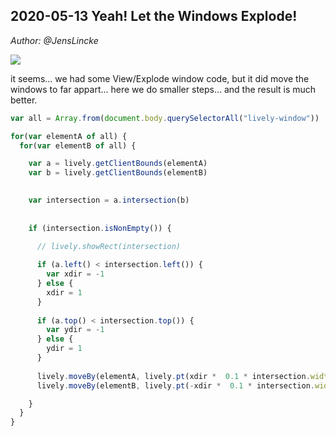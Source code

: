 ## 2020-05-13  Yeah! Let the Windows Explode!
*Author: @JensLincke*

![](window_explosion.png)


it seems... we had some View/Explode window code, but it did move the windows to far appart... here we do smaller steps... and the result is much better.

```javascript
var all = Array.from(document.body.querySelectorAll("lively-window"))

for(var elementA of all) {
  for(var elementB of all) {

    var a = lively.getClientBounds(elementA)
    var b = lively.getClientBounds(elementB)

    
    var intersection = a.intersection(b) 
    
    
    if (intersection.isNonEmpty()) {
 
      // lively.showRect(intersection)

      if (a.left() < intersection.left()) {
        var xdir = -1
      } else {
        xdir = 1
      }
      
      if (a.top() < intersection.top()) {
        var ydir = -1
      } else {
        ydir = 1
      }
      
      lively.moveBy(elementA, lively.pt(xdir *  0.1 * intersection.width, ydir *  0.1 * intersection.width))
      lively.moveBy(elementB, lively.pt(-xdir *  0.1 * intersection.width, -ydir *  0.1 * intersection.width))

    }
  }
}



```